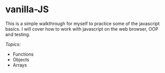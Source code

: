 # vanilla-JS

This is a simple walkthrough for myself to practice some of the javascript basics.
I will cover how to work with javascript on the web browser, OOP and testing.

*Topics:*
- Functions
- Objects
- Arrays
